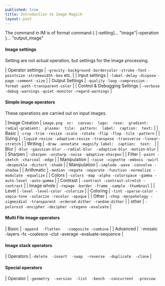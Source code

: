 ```yaml
---
published: true
title: Introduction to Image Magick
layout: post
---
```

The command in IM is of format
command { [-setting]... "image"|-operation }... "output_image"

#### Image settings

Setting are not actual operation, but settings for the image processing. 

| Operator settings | `-gravity` `-background`  `-bordercolor`  `-stroke`  `-font`  `-pointsize`  `-strokewidth`  `-box` etc. |
| Input settings | `-label`  `-delay`  `-dispose`  `-page`  `-comment`  `-size` | 
| Output Settings | `-quality`  `-loop`  `-compression`  `-format`  `-path`  `-transparent-color` | 
| Control & Debugging Settings | `-verbose`  `-debug`  `-warnings`  `-quiet`  `-monitor`  `-regard-warnings` |

#### Simple image operators

These operations are carried out on input images.

| Image Creation | `image.png  xc:  canvas:  logo:  rose:  gradient:  radial-gradient:  plasma:  tile:  pattern:  label:  caption:  text:` |
| Basic | `-crop -trim -resize -scale -rotate -flip -flop -tile -pattern` |
| Sizing | `-liquid-resize -adaptive-resize -transpose -transverse -linear-stretch` |
| Writing | `-draw -annotate -magnify label:  caption:  text: `  |
| Blur | `-blur -gaussian-blur --radial-blur  -adaptive-blur -motion-blur`  |
| Sharpen | `-sharpen -unsharp -noise -adaptive-sharpen` |
| Filter | `-paint -sketch -charcoal -edge`  |
| Manipulation | `-raise -vignette -emboss -swirl -despeckle -distort -shade`  |
| Manipulation | `-implode -wave -convolve -shadow`  |
| Arithmatic | `-median -negate -separate -function -normalize -modulate -equalize`  |
| Colors | `-colors -map -alpha -colorspace -gamma -auto-level -auto-gamma`  |
| Contrast | `-contrast -contrast-stretch -contrast`  |
| Image whole | `-repage -border -frame -sample -thumbnail`  |
| Level | `-level -level-color -colorize`  |
| Coloring | `-tint -sparse-color -sepia-tone -solarize -recolor -opaque`  |
| Other | `-chop -morpohology -sigmoidial -transparent -ordered-dither -random-dither`  |
| other | `-poloroid -encipher -decipher -stegano -evaluate`  |

#### Multi File image operators

| Basic | `-append  -flatten   -composite -combine` |
| Advanced | `-mosaic  -layers   -fx  -coalesce  -clut  -average  -evaluate-sequence |

#### Image stack operators

| Operators | `-delete  -insert  -swap  -reverse  -duplicate  -clone` |

#### Special operators

| Operator | `-geometry  -version  -list  -bench  -concurrent  -preview `